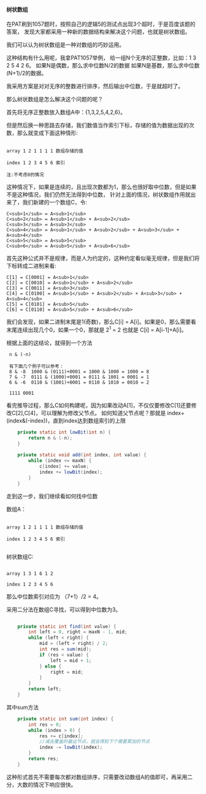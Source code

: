 #### 树状数组

在PAT刷到1057题时，按照自己的逻辑5的测试点出现3个超时，于是百度该题的答案，
发现大家都采用一种新的数据结构来解决这个问题，也就是树状数组。

我们可以认为树状数组是一种对数组的巧妙运用。

这种结构有什么用呢，我拿PAT1057举例，
给一组N个无序的正整数，比如：1 3 2 5 4 2 6。
如果N是偶数，那么求中位数N/2的数据
如果N是基数，那么求中位数 (N+1)/2的数据。

我采用方案是对对无序的整数进行排序，然后输出中位数，于是就超时了。

那么树状数组是怎么解决这个问题的呢？

首先将无序正整数放入数组A中：{1,3,2,5,4,2,6}。

但是然后换一种思路去存储，我们数值当作索引下标，存储的值为数据出现的次数，那么就变成下面这种情形:

```text

array 1 2 1 1 1 1 数组存储的值

index 1 2 3 4 5 6 索引

注:不考虑0的情况
```
这种情况下，如果是连续的，且出现次数都为1，那么也很好取中位数，但是如果不是这种情况，我们仍然无法得到中位数，
针对上面的情况，树状数组作用就出来了，我们新建的一个数组C，令:
```text
C<sub>1</sub> = A<sub>1</sub>
C<sub>2</sub> = A<sub>1</sub> + A<sub>2</sub>
C<sub>3</sub> = A<sub>3</sub>
C<sub>4</sub> = A<sub>1</sub> + A<sub>2</sub> + A<sub>3</sub> + A<sub>4</sub>
C<sub>5</sub> = A<sub>5</sub>
C<sub>6</sub> = A<sub>5</sub> + A<sub>6</sub>

```

首先这种公式并不是规律，而是人为约定的，这种约定看似毫无规律，但是我们将下标转成二进制来看:
```text
C[1] = C[0001] = A<sub>1</sub>
C[2] = C[0010] = A<sub>1</sub> + A<sub>2</sub>
C[3] = C[0011] = A<sub>3</sub>
C[4] = C[0100] = A<sub>1</sub> + A<sub>2</sub> + A<sub>3</sub> + A<sub>4</sub>
C[5] = C[0101] = A<sub>5</sub>
C[6] = C[0110] = A<sub>5</sub> + A<sub>6</sub>
```
我们会发现，如果二进制末尾是1(奇数)，那么C[i] = A[i]。如果是0，那么需要看末尾连续出现几个0，如果一个0，那就是
2<sup>1</sup> = 2 也就是 C[i] = A[i-1]+A[i]。

根据上面的这结论，就得到一个方法

```code
 n & (-n)
 
 有下面几个例子可以参考：
 8 & -8  1000 & (0111)+0001 = 1000 & 1000 = 1000 = 8
 7 & -7  0111 & (1000)+0001 = 0111 & 1001 = 0001 = 1
 6 & -6  0110 & (1001)+0001 = 0110 & 1010 = 0010 = 2
 
 1111 0001
```

看完推导过程，那么C如何构建呢，因为如果改动A[1]，不仅仅要修改C[1]还要修改C[2],C[4]，可以理解为修改父节点。
如何知道父节点呢？那就是 index+ (index&(-index))，直到index达到数组索引的上限

```java
    private static int lowBit(int n) {
        return n & (-n);
    }
    
    private static void add(int index, int value) {
        while (index <= maxN) {
            c[index] += value;
            index += lowBit(index);
        }
    }
```

走到这一步，我们继续看如何找中位数

数组A：

```text

array 1 2 1 1 1 1 数组存储的值

index 1 2 3 4 5 6 索引


```

树状数组C:

```text

array 1 3 1 6 1 2 

index 1 2 3 4 5 6 

```

那么中位数索引对应为 （7+1）/2 = 4。

采用二分法在数组C寻找，可以得到中位数为3。

```java

    private static int find(int value) {
        int left = 0, right = maxN - 1, mid;
        while (left < right) {
            mid = (left + right) / 2;
            int res = sum(mid);
            if (res < value) {
                left = mid + 1;
            } else {
                right = mid;
            }
        }
        return left;
    }

```

其中sum方法

```java
    private static int sum(int index) {
        int res = 0;
        while (index > 0) {
            res += c[index];
            //减去覆盖的最远节点，就会得到下个需要累加的节点
            index -= lowBit(index);
        }
        return res;
    }
```

这种形式首先不需要每次都对数组排序，只需要改动数组A的值即可，再采用二分，大数的情况下响应很快。

